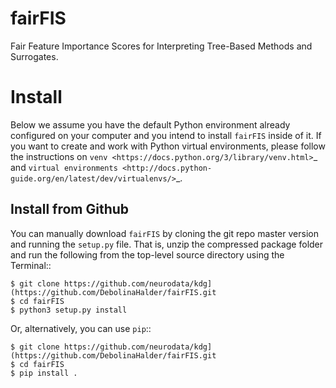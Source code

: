 # fairFIS
Fair Feature Importance Scores for Interpreting Tree-Based Methods and Surrogates.

Install
=======
Below we assume you have the default Python environment already configured on
your computer and you intend to install ``fairFIS`` inside of it.  If you want to
create and work with Python virtual environments, please follow the instructions
on `venv <https://docs.python.org/3/library/venv.html>`_ and `virtual
environments <http://docs.python-guide.org/en/latest/dev/virtualenvs/>`_. 




Install from Github
-------------------
You can manually download ``fairFIS`` by cloning the git repo master version and
running the ``setup.py`` file. That is, unzip the compressed package folder
and run the following from the top-level source directory using the Terminal::

    $ git clone https://github.com/neurodata/kdg](https://github.com/DebolinaHalder/fairFIS.git
    $ cd fairFIS
    $ python3 setup.py install

Or, alternatively, you can use ``pip``::

    $ git clone https://github.com/neurodata/kdg](https://github.com/DebolinaHalder/fairFIS.git
    $ cd fairFIS
    $ pip install .



